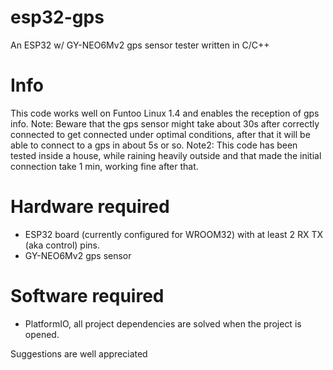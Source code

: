 # esp32-gps
An ESP32 w/ GY-NEO6Mv2 gps sensor tester written in C/C++ 

# Info
This code works well on Funtoo Linux 1.4 and enables the reception of gps info.
Note: Beware that the gps sensor might take about 30s after correctly connected to get connected under optimal conditions, after that it will be able to connect to a gps in about 5s or so.
Note2: This code has been tested inside a house, while raining heavily outside and that made the initial connection take 1 min, working fine after that.

# Hardware required
- ESP32 board (currently configured for WROOM32) with at least 2 RX TX (aka control) pins.
- GY-NEO6Mv2 gps sensor

# Software required
- PlatformIO, all project dependencies are solved when the project is opened.

Suggestions are well appreciated



